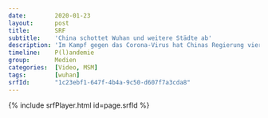 ```yaml
---
date:        2020-01-23
layout:      post
title:       SRF
subtitle:    'China schottet Wuhan und weitere Städte ab'
description: 'Im Kampf gegen das Corona-Virus hat Chinas Regierung vier Gross-Städte unter Quarantäne gesetzt. Peking hat wegen des Virus grosse Neujahrsfeiern abgesagt. Die Weltgesundheitsorganisation ruft wegen des Corona-Virus nicht den internationalen Gesundheitsnotstand aus. Dafür sei es noch zu früh. In der Schweiz ist bislang kein Fall bekannt. …'
timeline:    P(l)andemie
group:       Medien
categories:  [Video, MSM]
tags:        [wuhan]
srfId:       "1c23ebf1-647f-4b4a-9c50-d607f7a3cda8"
---
```

{% include srfPlayer.html id=page.srfId %}
